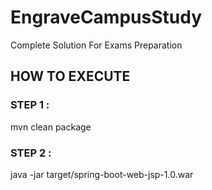 # EngraveCampusStudy
Complete Solution For Exams Preparation 

## HOW TO EXECUTE

### STEP 1 : 
  mvn clean package

### STEP 2 : 
  java -jar target/spring-boot-web-jsp-1.0.war
